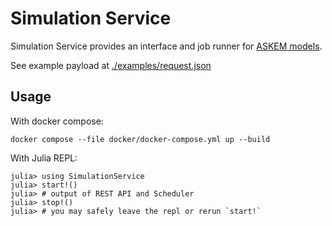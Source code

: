 # Simulation Service
Simulation Service provides an interface and job runner for [ASKEM models](https://github.com/DARPA-ASKEM/Model-Representations). 

See example payload at [./examples/request.json](./examples/request.json)

## Usage

With docker compose: 
```
docker compose --file docker/docker-compose.yml up --build
```

With Julia REPL:

```
julia> using SimulationService
julia> start!()
julia> # output of REST API and Scheduler
julia> stop!()
julia> # you may safely leave the repl or rerun `start!`
````
